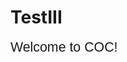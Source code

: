 TestIII
=======
<!DOCTYPE HTML PUBLIC "-//W3C//DTD HTML 4.0 Transitional//EN">
<HTML>
<HEAD>
	<META HTTP-EQUIV="CONTENT-TYPE" CONTENT="text/html; charset=windows-1252">
	<TITLE></TITLE>
	<META NAME="GENERATOR" CONTENT="OpenOffice 4.1.1  (Win32)">
	<META NAME="CREATED" CONTENT="20141011;8404056">
	<META NAME="CHANGED" CONTENT="20141011;8414629">
</HEAD>
<BODY LANG="en-US" DIR="LTR">
<P><FONT FACE="Arial, sans-serif"><FONT SIZE=4 STYLE="font-size: 16pt">Welcome
to COC!</FONT></FONT></P>
</BODY>
</HTML>
